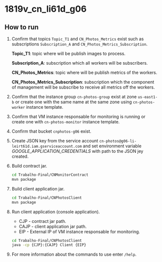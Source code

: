 # 1819v_cn_li61d_g06

## How to run

1. Confirm that topics ```Topic_T1``` and ```CN_Photos_Metrics``` exist such as subscriptions ```Subscription_A``` and ```CN_Photos_Metrics_Subscription```.

    **Topic_T1**: topic where will be publish images to process.

    **Subscription_A**: subscription which all workers will be subscribers.

    **CN_Photos_Metrics**: topic where will be publish metrics of the workers.

    **CN_Photos_Metrics_Subscription**: subscription which the component of management will be subscribe to receive all metrics off the workers.

2. Confirm that the instance group ```cn-photos-group``` exist at zone ```us-east1-b``` or create one with the same name at the same zone using ```cn-photos-worker``` instance template.

3. Confirm that VM instance responsable for monitoring is running or create one with ```cn-photos-monitor``` instance template.

4. Confirm that bucket ```cnphotos-g06``` exist.

5. Create JSON key from the service account ```cn-photos@g06-li-leirt61d.iam.gserviceaccount.com``` and set environment variable *GOOGLE_APPLICATION_CREDENTIALS* with path to the JSON jey created.

6. Build contract jar.

    ```bash
    cd Trabalho-Final/CNMonitorContract
    mvn package
    ```

7. Build client application jar.

    ```bash
    cd Trabalho-Final/CNPhotosClient
    mvn package
    ```

8. Run client application (console application).

    * CJP - contract jar path.
    * CAJP - client application jar path.
    * EIP - External IP of VM instance responsable for monitoring.

    ```bash
    cd Trabalho-Final/CNPhotosClient
    java -cp {CJP}:{CAJP} Client {EIP}
    ```

9. For more information about the commands to use enter ```/help```.
